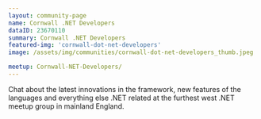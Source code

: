 ```yaml
---
layout: community-page
name: Cornwall .NET Developers
dataID: 23670110
summary: Cornwall .NET Developers
featured-img: 'cornwall-dot-net-developers'
image: /assets/img/communities/cornwall-dot-net-developers_thumb.jpeg

meetup: Cornwall-NET-Developers/
---
```

Chat about the latest innovations in the framework, new features of the languages
and everything else .NET related at the furthest west .NET meetup group in mainland England.
